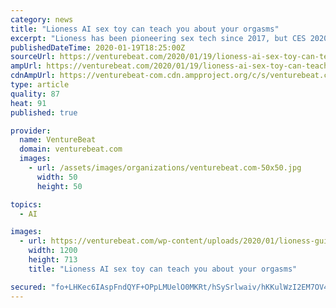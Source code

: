 ```yaml
---
category: news
title: "Lioness AI sex toy can teach you about your orgasms"
excerpt: "Lioness has been pioneering sex tech since 2017, but CES 2020 was the first time the company was allowed to exhibit its AI-enabled sex toy at one of the world’s biggest tech shows. The Consumer Technology Association backtracked on its earlier policies and allowed sex-positive sex tech companies to display their wares at CES, which took place ..."
publishedDateTime: 2020-01-19T18:25:00Z
sourceUrl: https://venturebeat.com/2020/01/19/lioness-ai-sex-toy-can-teach-you-about-your-orgasms/
ampUrl: https://venturebeat.com/2020/01/19/lioness-ai-sex-toy-can-teach-you-about-your-orgasms/amp/
cdnAmpUrl: https://venturebeat-com.cdn.ampproject.org/c/s/venturebeat.com/2020/01/19/lioness-ai-sex-toy-can-teach-you-about-your-orgasms/amp/
type: article
quality: 87
heat: 91
published: true

provider:
  name: VentureBeat
  domain: venturebeat.com
  images:
    - url: /assets/images/organizations/venturebeat.com-50x50.jpg
      width: 50
      height: 50

topics:
  - AI

images:
  - url: https://venturebeat.com/wp-content/uploads/2020/01/lioness-guidance_feature-1.jpg?fit=1200%2C713&strip=all
    width: 1200
    height: 713
    title: "Lioness AI sex toy can teach you about your orgasms"

secured: "fo+LHKec6IAspFndQYF+OPpLMUelO0MKRt/hSySrlwaiv/hKKulWzI2EM7OV4pNgBeNINu3m1Qqpui1LdXjYKckmkbUrRbEZ/bRPOsneLd/txFm6WZK8XsnCbqDOPcW93Pxt6T57agEFKq1otMDgZyfSwOw/In83pwoORZqhEPY1gMvlekKmKzs4P88NMtsAMPDJ/KINQD6nBX5iiS42ZvQMQSwFiufXbvzTCb+Ai5qbFQllNHduk15g3j9h3Ptj2BnYnhLIzhyAUwLhFGNWNWWZUflCPV0q/wXvQ1HQ3Sca6ka8pYq1LdaJFoqekQrOhLFnH1SzKZiprja2WIFTSATGrUmnoWbyafUWYdPsPR3c8FIt8Pw6c2f08C7WfWGe4xO8oNan9uSCcMT59PxYi8UB6sGqio+95v2EJrqwJktp0AOeajsH7Y0BRZ4XFVyKFjPy9mwUvjo4CtgV3gl90Q==;7SQL2x5phWjHjNH96wD1mw=="
---
```


